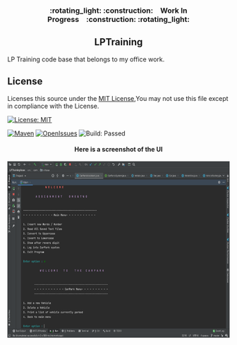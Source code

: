 <h3 align="center">:rotating_light: :construction:&ensp;&ensp;Work In Progress&ensp;&ensp;:construction: :rotating_light:</h3>
<h2 align="center">LPTraining </h2>
LP Training code base that belongs to my office work.

<h2>License</h2>

<p>Licenses this source under the <u>MIT License</u>,You may not use this file except in compliance with the License.</p>
<!-- Badges -->
<p align="left">
  <a href="LICENSE.md">
    <img src="https://img.shields.io/badge/License-MIT-blue.svg" alt="License: MIT" height="18">
  </a>
</p>

[![Maven](https://img.shields.io/badge/maven%20central-2.0-yellowgreen)](http://stackoverflow.com/questions/tagged/maven)
[![OpenIssues](https://img.shields.io/github/issues/sriThariduSangeeth/LPTraining?style=social)](https://github.com/sriThariduSangeeth/LPTraining/issues)
  <a>
    <img src="https://img.shields.io/badge/Build-Passed-green" alt="Build: Passed" height="18">
  </a>


<h4 align="center">Here is a screenshot of the UI</h4>

<!-- image -->
<img src="./assest/img.png"
alt="App Screenshots" height="400" width="880">
